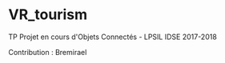 # VR_tourism
TP Projet en cours d'Objets Connectés - LPSIL IDSE 2017-2018

Contribution : Bremirael
